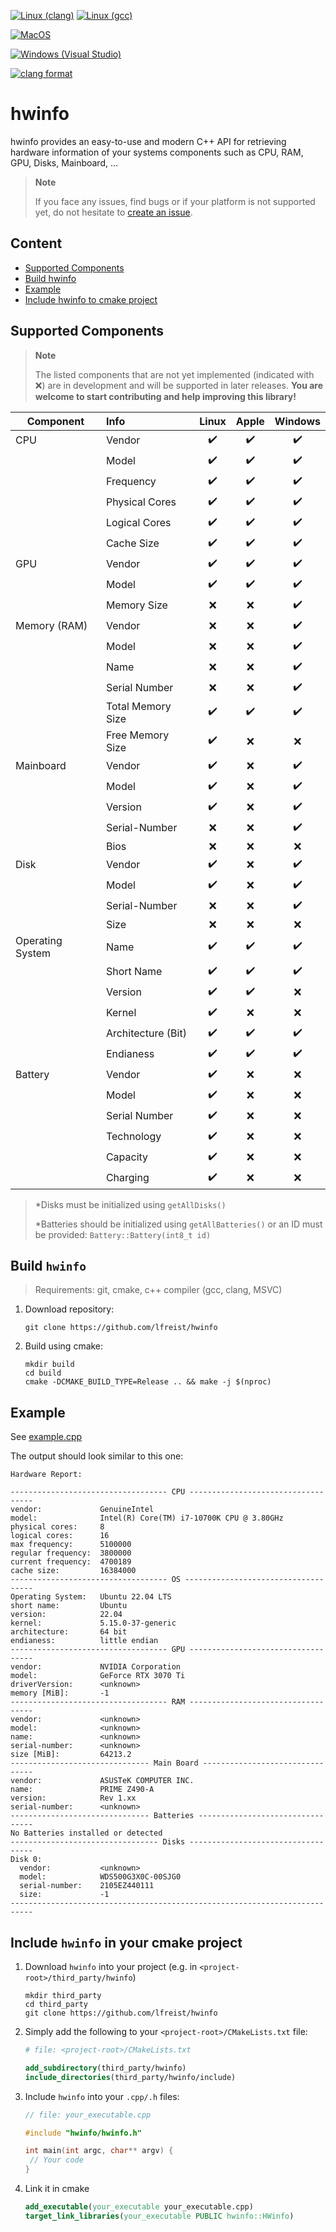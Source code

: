 [![Linux (clang)](https://github.com/lfreist/hwinfo/actions/workflows/build-linux-clang.yml/badge.svg)](https://github.com/lfreist/hwinfo/actions/workflows/build-linux-clang.yml)
[![Linux (gcc)](https://github.com/lfreist/hwinfo/actions/workflows/build-linux-gcc.yml/badge.svg)](https://github.com/lfreist/hwinfo/actions/workflows/build-linux-gcc.yml)

[![MacOS](https://github.com/lfreist/hwinfo/actions/workflows/build-macos.yml/badge.svg)](https://github.com/lfreist/hwinfo/actions/workflows/build-macos.yml)

[![Windows (Visual Studio)](https://github.com/lfreist/hwinfo/actions/workflows/build-windows-vs.yml/badge.svg)](https://github.com/lfreist/hwinfo/actions/workflows/build-windows-vs.yml)

[![clang format](https://github.com/lfreist/hwinfo/actions/workflows/format-check.yml/badge.svg)](https://github.com/lfreist/hwinfo/actions/workflows/format-check.yml)

# hwinfo

hwinfo provides an easy-to-use and modern C++ API for retrieving hardware information of your systems components such as
CPU, RAM, GPU, Disks, Mainboard, ...

> **Note**
>
> If you face any issues, find bugs or if your platform is not supported yet, do not hesitate
> to [create an issue](https://github.com/lfreist/hwinfo/issues).

## Content

* [Supported Components](#supported-components)
* [Build hwinfo](#build-hwinfo)
* [Example](#example)
* [Include hwinfo to cmake project](#include-hwinfo-in-your-cmake-project)

## Supported Components

> **Note**
>
> The listed components that are not yet implemented (indicated with ❌) are in development and will be supported in
> later releases. **You are welcome to start contributing and help improving this library!**

| Component        | Info               | Linux | Apple | Windows |
|------------------|:-------------------|:-----:|:-----:|:-------:|
| CPU              | Vendor             |  ✔️   |  ✔️   |   ✔️    |
|                  | Model              |  ✔️   |  ✔️   |   ✔️    |
|                  | Frequency          |  ✔️   |  ✔️   |   ✔️    |
|                  | Physical Cores     |  ✔️   |  ✔️   |   ✔️    |
|                  | Logical Cores      |  ✔️   |  ✔️   |   ✔️    |
|                  | Cache Size         |  ✔️   |  ✔️   |   ✔️    |
| GPU              | Vendor             |  ✔️   |  ✔️   |   ✔️    |
|                  | Model              |  ✔️   |  ✔️   |   ✔️    |
|                  | Memory Size        |   ❌   |   ❌   |   ✔️    |
| Memory (RAM)     | Vendor             |   ❌   |   ❌   |   ✔️    |
|                  | Model              |   ❌   |   ❌   |   ✔️    |
|                  | Name               |   ❌   |   ❌   |   ✔️    |
|                  | Serial Number      |   ❌   |   ❌   |   ✔️    |
|                  | Total Memory Size  |  ✔️   |  ✔️   |   ✔️    |
|                  | Free Memory Size   |  ✔️   |   ❌   |    ❌    |
| Mainboard        | Vendor             |  ✔️   |   ❌   |   ✔️    |
|                  | Model              |  ✔️   |   ❌   |   ✔️    |
|                  | Version            |  ✔️   |   ❌   |   ✔️    |
|                  | Serial-Number      |   ❌   |   ❌   |   ✔️    |
|                  | Bios               |   ❌   |   ❌   |    ❌    |
| Disk             | Vendor             |  ✔️   |   ❌   |   ✔️    |
|                  | Model              |  ✔️   |   ❌   |   ✔️    |
|                  | Serial-Number      |   ❌   |   ❌   |   ✔️    |
|                  | Size               |   ❌   |   ❌   |    ❌    |
| Operating System | Name               |  ✔️   |  ✔️   |   ✔️    |
|                  | Short Name         |  ✔️   |  ✔️   |   ✔️    |
|                  | Version            |  ✔️   |  ✔️   |    ❌    |
|                  | Kernel             |  ✔️   |   ❌   |    ❌    |
|                  | Architecture (Bit) |  ✔️   |  ✔️   |   ✔️    |
|                  | Endianess          |  ✔️   |  ✔️   |   ✔️    |
| Battery          | Vendor             |  ✔️   |   ❌   |    ❌    |
|                  | Model              |  ✔️   |   ❌   |    ❌    |
|                  | Serial Number      |  ✔️   |   ❌   |    ❌    |
|                  | Technology         |  ✔️   |   ❌   |    ❌    |
|                  | Capacity           |  ✔️   |   ❌   |   ️❌    |
|                  | Charging           |  ✔️   |   ❌   |    ❌    |

> *Disks must be initialized using `getAllDisks()`
>
> *Batteries should be initialized using `getAllBatteries()` or an ID must be provided: `Battery::Battery(int8_t id)`

## Build `hwinfo`

> Requirements: git, cmake, c++ compiler (gcc, clang, MSVC)

1. Download repository:
    ```
    git clone https://github.com/lfreist/hwinfo
    ```
2. Build using cmake:
    ```
    mkdir build
    cd build
    cmake -DCMAKE_BUILD_TYPE=Release .. && make -j $(nproc)
    ```

## Example

See [example.cpp](examples/example.cpp)

The output should look similar to this one:

```
Hardware Report:

----------------------------------- CPU -----------------------------------
vendor:             GenuineIntel
model:              Intel(R) Core(TM) i7-10700K CPU @ 3.80GHz
physical cores:     8
logical cores:      16
max frequency:      5100000
regular frequency:  3800000
current frequency:  4700189
cache size:         16384000
----------------------------------- OS ------------------------------------
Operating System:   Ubuntu 22.04 LTS
short name:         Ubuntu
version:            22.04
kernel:             5.15.0-37-generic
architecture:       64 bit
endianess:          little endian
----------------------------------- GPU -----------------------------------
vendor:             NVIDIA Corporation
model:              GeForce RTX 3070 Ti
driverVersion:      <unknown>
memory [MiB]:       -1
----------------------------------- RAM -----------------------------------
vendor:             <unknown>
model:              <unknown>
name:               <unknown>
serial-number:      <unknown>
size [MiB]:         64213.2
------------------------------- Main Board --------------------------------
vendor:             ASUSTeK COMPUTER INC.
name:               PRIME Z490-A
version:            Rev 1.xx
serial-number:      <unknown>
------------------------------- Batteries ---------------------------------
No Batteries installed or detected
--------------------------------- Disks -----------------------------------
Disk 0:
  vendor:           <unknown>
  model:            WDS500G3X0C-00SJG0
  serial-number:    2105EZ440111
  size:             -1
---------------------------------------------------------------------------
```

## Include `hwinfo` in your cmake project

1. Download `hwinfo` into your project (e.g. in `<project-root>/third_party/hwinfo`)
    ```
    mkdir third_party
    cd third_party
    git clone https://github.com/lfreist/hwinfo
    ```
2. Simply add the following to your `<project-root>/CMakeLists.txt` file:
    ```cmake
    # file: <project-root>/CMakeLists.txt
    
    add_subdirectory(third_party/hwinfo)
    include_directories(third_party/hwinfo/include)
    ```
3. Include `hwinfo` into your `.cpp/.h` files:
    ```c++
    // file: your_executable.cpp
    
    #include "hwinfo/hwinfo.h"

   int main(int argc, char** argv) {
     // Your code
   }
    ```
4. Link it in cmake
    ```cmake
    add_executable(your_executable your_executable.cpp)
    target_link_libraries(your_executable PUBLIC hwinfo::HWinfo)
    ```

